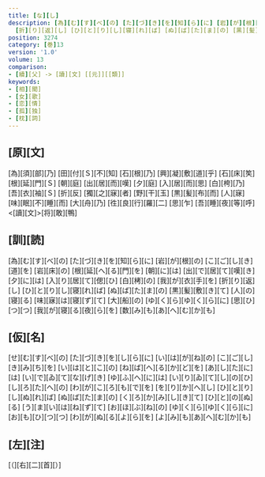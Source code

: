 ```yaml
---
title: [な][し]
description: [為][む][す][べ][の] [た][づ][き][を][知][ら][に] [岩][が][根][の] [こ][ご][し][き][道][を] [岩][床][の] [根][延][へ][る][門][を] [朝][に][は] [出][で][居][て][嘆][き] [夕][に][は] [入][り][居][て][偲][ひ] [白][栲][の] [我][が][衣][手][を]
  [折][り][返][し] [ひ][と][り][し][寝][れ][ば] [ぬ][ば][た][ま][の] [黒][髪][敷][き][て] [人][の][寝][る] [味][寐][は][寝][ず][て] [大][船][の] [ゆ][く][ら][ゆ][く][ら][に] [思][ひ][つ][つ] [我][が][寝][る][夜][ら][を] [数][み][も][あ][へ][む][か][も]
position: 3274
category: [巻]13
version: '1.0'
volume: 13
comparison:
- [續][父] -> [讀][文] [[元]][[類]]
keywords:
- [相][聞]
- [女][歌]
- [恋][情]
- [孤][独]
- [枕][詞]
---
```


## [原][文]

[為][須][部][乃] [田][付][Ｓ][不][知] [石][根][乃] [興][凝][敷][道][乎] [石][床][笶] [根][延][門][Ｓ] [朝][庭] [出][居][而][嘆] [夕][庭] [入][居][而][思] [白][桍][乃] [吾][衣][袖][Ｓ] [折][反] [獨][之][寐][者] [野][干][玉] [黒][髪][布][而] [人][寐] [味][眠][不][睡][而] [大][舟][乃] [徃][良][行][羅][二] [思][乍] [吾][睡][夜][等][呼] <[讀][文]>[将][敢][鴨]

## [訓][読]

[為][む][す][べ][の] [た][づ][き][を][知][ら][に] [岩][が][根][の] [こ][ご][し][き][道][を] [岩][床][の] [根][延][へ][る][門][を] [朝][に][は] [出][で][居][て][嘆][き] [夕][に][は] [入][り][居][て][偲][ひ] [白][栲][の] [我][が][衣][手][を] [折][り][返][し] [ひ][と][り][し][寝][れ][ば] [ぬ][ば][た][ま][の] [黒][髪][敷][き][て] [人][の][寝][る] [味][寐][は][寝][ず][て] [大][船][の] [ゆ][く][ら][ゆ][く][ら][に] [思][ひ][つ][つ] [我][が][寝][る][夜][ら][を] [数][み][も][あ][へ][む][か][も]

## [仮][名]

[せ][む][す][べ][の] [た][づ][き][を][し][ら][に] [い][は][が][ね][の] [こ][ご][し][き][み][ち][を] [い][は][と][こ][の] [ね][ば][へ][る][か][ど][を] [あ][し][た][に][は] [い][で][ゐ][て][な][げ][き] [ゆ][ふ][へ][に][は] [い][り][ゐ][て][し][の][ひ] [し][ろ][た][へ][の] [わ][が][こ][ろ][も][で][を] [を][り][か][へ][し] [ひ][と][り][し][ぬ][れ][ば] [ぬ][ば][た][ま][の] [く][ろ][か][み][し][き][て] [ひ][と][の][ぬ][る] [う][ま][い][は][ね][ず][て] [お][ほ][ぶ][ね][の] [ゆ][く][ら][ゆ][く][ら][に] [お][も][ひ][つ][つ] [わ][が][ぬ][る][よ][ら][を] [よ][み][も][あ][へ][む][か][も]

## [左][注]

[（][右][二][首][）]
